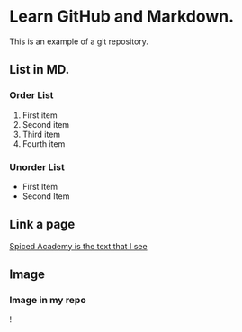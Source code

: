 # Learn GitHub and Markdown.
This is an example of a git repository.

## List in MD.

### Order List

1. First item
2. Second item
3. Third item
4. Fourth item

### Unorder List
- First Item
- Second Item

## Link a page
[Spiced Academy is the text that I see](https://www.spiced-academy.com/en)

## Image
### Image in my repo
!


